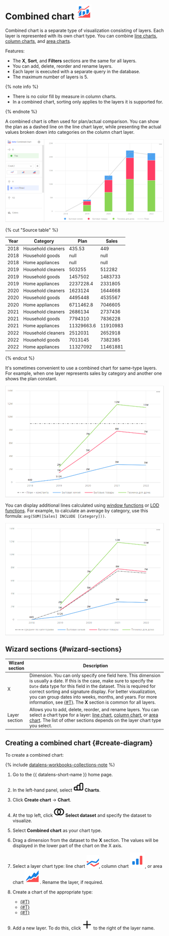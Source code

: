 # Combined chart ![](../../_assets/datalens/combined.svg)

Combined chart is a separate type of visualization consisting of layers. Each layer is represented with its own chart type. You can combine [line charts](line-chart.md), [column charts](column-chart.md), and [area charts](area-chart.md).

Features:

* The **X**, **Sort**, and **Filters** sections are the same for all layers.
* You can add, delete, reorder and rename layers.
* Each layer is executed with a separate query in the database.
* The maximum number of layers is 5.

{% note info %}

* There is no color fill by measure in column charts.
* In a combined chart, sorting only applies to the layers it is supported for.

{% endnote %}

A combined chart is often used for plan/actual comparison. You can show the plan as a dashed line on the line chart layer, while presenting the actual values broken down into categories on the column chart layer.

![combo-line-column](../../_assets/datalens/visualization-ref/combined-chart/combo-line-column.png)

{% cut "Source table" %}

| Year | Category | Plan | Sales |
|-----|-----|-----|-----|
| 2018 | Household cleaners | 435.53 | 449 |
| 2018 | Household goods | null | null |
| 2018 | Home appliances | null | null |
| 2019 | Household cleaners | 503255 | 512282 |
| 2019 | Household goods | 1457502 | 1483733 |
| 2019 | Home appliances | 2237228.4 | 2331805 |
| 2020 | Household cleaners | 1623124 | 1644668 |
| 2020 | Household goods | 4495448 | 4535567 |
| 2020 | Home appliances | 6711462.8 | 7046605 |
| 2021 | Household cleaners | 2686134 | 2737436 |
| 2021 | Household goods | 7794310 | 7836228 |
| 2021 | Home appliances | 11329663.6 | 11910983 |
| 2022 | Household cleaners | 2512031 | 2652918 |
| 2022 | Household goods | 7013145 | 7382385 |
| 2022 | Home appliances | 11327092 | 11461881 |

{% endcut %}

It's sometimes convenient to use a combined chart for same-type layers. For example, when one layer represents sales by category and another one shows the plan constant.

![combo-constant](../../_assets/datalens/visualization-ref/combined-chart/combo-constant.png)

You can display additional lines calculated using [window functions](../../datalens/function-ref/window-functions.md) or [LOD functions](../../datalens/function-ref/aggregation-functions.md#syntax-lod). For example, to calculate an average by category, use this formula: `avg(SUM([Sales] INCLUDE [Category]))`.

![combo-avg](../../_assets/datalens/visualization-ref/combined-chart/combo-avg.png)

## Wizard sections {#wizard-sections}

| Wizard<br/> section | Description |
----- | ----
| X | Dimension. You can only specify one field here. This dimension is usually a date. If this is the case, make sure to specify the `Date` data type for this field in the dataset. This is required for correct sorting and signature display. For better visualization, you can group dates into weeks, months, and years. For more information, see [{#T}](../concepts/chart/settings.md#field-settings). The **X** section is common for all layers. |
| Layer section | Allows you to add, delete, reorder, and rename layers. You can select a chart type for a layer: [line chart](line-chart.md), [column chart](column-chart.md), or [area chart](area-chart.md). The list of other sections depends on the layer chart type you select. |

## Creating a combined chart {#create-diagram}

To create a combined chart:


{% include [datalens-workbooks-collections-note](../../_includes/datalens/operations/datalens-workbooks-collections-note-step4.md) %}


1. Go to the {{ datalens-short-name }} home page.
1. In the left-hand panel, select ![chart](../../_assets/console-icons/chart-column.svg) **Charts**.
1. Click **Create chart** → **Chart**.
1. At the top left, click ![image](../../_assets/console-icons/circles-intersection.svg) **Select dataset** and specify the dataset to visualize.
1. Select **Combined chart** as your chart type.


1. Drag a dimension from the dataset to the **X** section. The values will be displayed in the lower part of the chart on the X axis.
1. Select a layer chart type: line chart ![](../../_assets/datalens/line.svg), column chart ![](../../_assets/datalens/column.svg), or area chart ![](../../_assets/datalens/area.svg). Rename the layer, if required.
1. Create a chart of the appropriate type:

   * [{#T}](line-chart.md#create-diagram)
   * [{#T}](column-chart.md#create-diagram)
   * [{#T}](area-chart.md#create-diagram)

1. Add a new layer. To do this, click ![](../../_assets/console-icons/plus.svg) to the right of the layer name.
